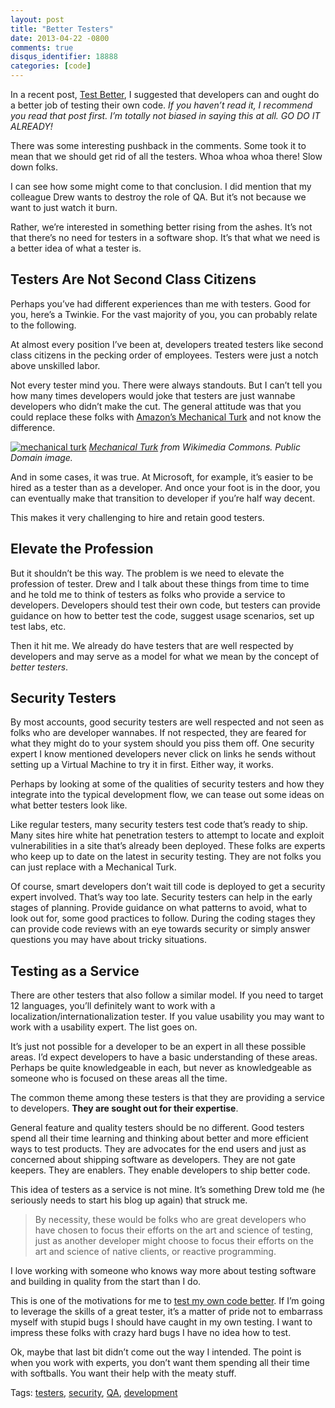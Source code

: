 ```yaml
---
layout: post
title: "Better Testers"
date: 2013-04-22 -0800
comments: true
disqus_identifier: 18888
categories: [code]
---
```

In a recent post, [Test
Better](http://haacked.com/archive/2013/03/04/test-better.aspx), I
suggested that developers can and ought do a better job of testing their
own code. *If you haven’t read it, I recommend you read that post first.
I’m totally not biased in saying this at all. GO DO IT ALREADY!*

There was some interesting pushback in the comments. Some took it to
mean that we should get rid of all the testers. Whoa whoa whoa there!
Slow down folks.

I can see how some might come to that conclusion. I did mention that my
colleague Drew wants to destroy the role of QA. But it’s not because we
want to just watch it burn.

Rather, we’re interested in something better rising from the ashes. It’s
not that there’s no need for testers in a software shop. It’s that what
we need is a better idea of what a tester is.

Testers Are Not Second Class Citizens
-------------------------------------

Perhaps you’ve had different experiences than me with testers. Good for
you, here’s a Twinkie. For the vast majority of you, you can probably
relate to the following.

At almost every position I’ve been at, developers treated testers like
second class citizens in the pecking order of employees. Testers were
just a notch above unskilled labor.

Not every tester mind you. There were always standouts. But I can’t tell
you how many times developers would joke that testers are just wannabe
developers who didn’t make the cut. The general attitude was that you
could replace these folks with [Amazon’s Mechanical
Turk](https://www.mturk.com/mturk/welcome) and not know the difference.

[![mechanical
turk](http://haacked.com/images/haacked_com/WindowsLiveWriter/BetterTesters_105E3/mechanical-turk_thumb.jpg "mechanical turk")](http://haacked.com/images/haacked_com/WindowsLiveWriter/BetterTesters_105E3/mechanical-turk_2.jpg)
*[Mechanical
Turk](http://en.wikipedia.org/wiki/File:Tuerkischer_schachspieler_racknitz3.jpg "Mechanical Turk")
from Wikimedia Commons. Public Domain image.*

And in some cases, it was true. At Microsoft, for example, it’s easier
to be hired as a tester than as a developer. And once your foot is in
the door, you can eventually make that transition to developer if you’re
half way decent.

This makes it very challenging to hire and retain good testers.

Elevate the Profession
----------------------

But it shouldn’t be this way. The problem is we need to elevate the
profession of tester. Drew and I talk about these things from time to
time and he told me to think of testers as folks who provide a service
to developers. Developers should test their own code, but testers can
provide guidance on how to better test the code, suggest usage
scenarios, set up test labs, etc.

Then it hit me. We already do have testers that are well respected by
developers and may serve as a model for what we mean by the concept of
*better testers*.

Security Testers
----------------

By most accounts, good security testers are well respected and not seen
as folks who are developer wannabes. If not respected, they are feared
for what they might do to your system should you piss them off. One
security expert I know mentioned developers never click on links he
sends without setting up a Virtual Machine to try it in first. Either
way, it works.

Perhaps by looking at some of the qualities of security testers and how
they integrate into the typical development flow, we can tease out some
ideas on what better testers look like.

Like regular testers, many security testers test code that’s ready to
ship. Many sites hire white hat penetration testers to attempt to locate
and exploit vulnerabilities in a site that’s already been deployed.
These folks are experts who keep up to date on the latest in security
testing. They are not folks you can just replace with a Mechanical Turk.

Of course, smart developers don’t wait till code is deployed to get a
security expert involved. That’s way too late. Security testers can help
in the early stages of planning. Provide guidance on what patterns to
avoid, what to look out for, some good practices to follow. During the
coding stages they can provide code reviews with an eye towards security
or simply answer questions you may have about tricky situations.

Testing as a Service
--------------------

There are other testers that also follow a similar model. If you need to
target 12 languages, you’ll definitely want to work with a
localization/internationalization tester. If you value usability you may
want to work with a usability expert. The list goes on.

It’s just not possible for a developer to be an expert in all these
possible areas. I’d expect developers to have a basic understanding of
these areas. Perhaps be quite knowledgeable in each, but never as
knowledgeable as someone who is focused on these areas all the time.

The common theme among these testers is that they are providing a
service to developers. **They are sought out for their expertise**.

General feature and quality testers should be no different. Good testers
spend all their time learning and thinking about better and more
efficient ways to test products. They are advocates for the end users
and just as concerned about shipping software as developers. They are
not gate keepers. They are enablers. They enable developers to ship
better code.

This idea of testers as a service is not mine. It’s something Drew told
me (he seriously needs to start his blog up again) that struck me.

> By necessity, these would be folks who are great developers who have
> chosen to focus their efforts on the art and science of testing, just
> as another developer might choose to focus their efforts on the art
> and science of native clients, or reactive programming.

I love working with someone who knows way more about testing software
and building in quality from the start than I do.

This is one of the motivations for me to [test my own code
better](http://haacked.com/archive/2013/03/04/test-better.aspx). If I’m
going to leverage the skills of a great tester, it’s a matter of pride
not to embarrass myself with stupid bugs I should have caught in my own
testing. I want to impress these folks with crazy hard bugs I have no
idea how to test.

Ok, maybe that last bit didn’t come out the way I intended. The point is
when you work with experts, you don’t want them spending all their time
with softballs. You want their help with the meaty stuff.

Tags: [testers](http://haacked/tags/testers/default.aspx),
[security](http://haacked/tags/security/default.aspx),
[QA](http://haacked/tags/QA/default.aspx),
[development](http://haacked/tags/development/default.aspx)

